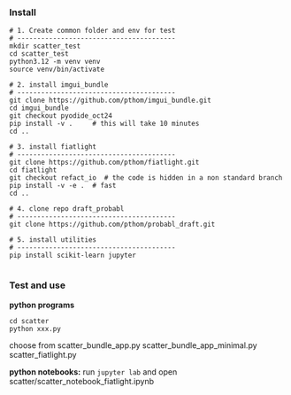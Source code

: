 ### Install

```
# 1. Create common folder and env for test
# ----------------------------------------
mkdir scatter_test
cd scatter_test
python3.12 -m venv venv
source venv/bin/activate

# 2. install imgui_bundle
# ----------------------------------------
git clone https://github.com/pthom/imgui_bundle.git
cd imgui_bundle
git checkout pyodide_oct24
pip install -v .     # this will take 10 minutes
cd ..

# 3. install fiatlight
# ----------------------------------------
git clone https://github.com/pthom/fiatlight.git
cd fiatlight
git checkout refact_io  # the code is hidden in a non standard branch
pip install -v -e .  # fast
cd ..

# 4. clone repo draft_probabl
# ----------------------------------------
git clone https://github.com/pthom/probabl_draft.git

# 5. install utilities
# ----------------------------------------
pip install scikit-learn jupyter


```

### Test and use

**python programs**

```
cd scatter
python xxx.py 
```

choose from
	scatter_bundle_app.py
	scatter_bundle_app_minimal.py
	scatter_fiatlight.py

**python notebooks:**
run `jupyter lab` and open scatter/scatter_notebook_fiatlight.ipynb

